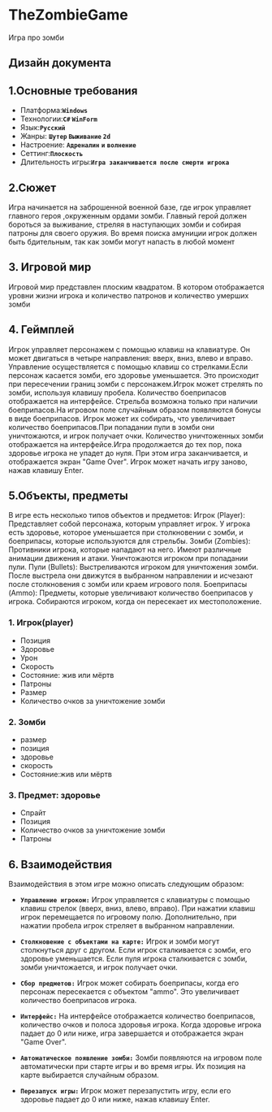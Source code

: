 # TheZombieGame
Игра про зомби 
## Дизайн документа
## 1.Основные требования 
- Платформа:**`Windows`**
- Технологии:**`C#` `WinForm`**
- Язык:**`Русский`**
- Жанры: **`Шутер` `Выживание` `2d`**
- Настроение: **`Адреналин`** **`и`** **`волнение`**
- Сеттинг:**`Плоскость`**
- Длительность игры:**`Игра заканчивается после смерти игрока`**

## 2.Сюжет
Игра начинается на заброшенной военной базе, где игрок управляет главного героя ,окруженным ордами зомби. Главный герой должен бороться за выживание, стреляя в наступающих зомби и собирая патроны для своего оружия. Во время поиска амуниции игрок должен быть бдительным, так как зомби могут напасть в любой момент

## 3. Игровой мир
Игровой мир представлен плоским квадратом. В котором отображается уровни жизни игрока и количество патронов и количество умерших зомби 

## 4. Геймплей
 Игрок управляет персонажем с помощью клавиш на клавиатуре. Он может двигаться в четыре направления: вверх, вниз, влево и вправо. Управление осуществляется с помощью клавиш со стрелками.Если персонаж касается зомби, его здоровье уменьшается. Это происходит при пересечении границ зомби с персонажем.Игрок может стрелять по зомби, используя клавишу пробела. Количество боеприпасов отображается на интерфейсе. Стрельба возможна только при наличии боеприпасов.На игровом поле случайным образом появляются бонусы в виде боеприпасов. Игрок может их собирать, что увеличивает количество боеприпасов.При попадании пули в зомби они уничтожаются, и игрок получает очки. Количество уничтоженных зомби отображается на интерфейсе.Игра продолжается до тех пор, пока здоровье игрока не упадет до нуля. При этом игра заканчивается, и отображается экран "Game Over". Игрок может начать игру заново, нажав клавишу Enter.

 ## 5.Объекты, предметы 
 В игре есть несколько типов объектов и предметов:
Игрок (Player): Представляет собой персонажа, которым управляет игрок. У игрока есть здоровье, которое уменьшается при столкновении с зомби, и боеприпасы, которые используются для стрельбы.
Зомби (Zombies): Противники игрока, которые нападают на него. Имеют различные анимации движения и атаки. Уничтожаются игроком при попадании пули.
Пули (Bullets): Выстреливаются игроком для уничтожения зомби. После выстрела они движутся в выбранном направлении и исчезают после столкновения с зомби или краем игрового поля.
Боеприпасы (Ammo): Предметы, которые увеличивают количество боеприпасов у игрока. Собираются игроком, когда он пересекает их местоположение.

### 1. Игрок(player)
- Позиция
- Здоровье
- Урон
- Скорость
- Состояние: жив или мёртв
- Патроны
- Размер
- Количество очков за уничтожение зомби

### 2. Зомби
- размер
- позиция
- здоровье
- скорость
- Состояние:жив или мёртв

### 3. Предмет: здоровье
- Спрайт
- Позиция
- Количество очков за уничтожение зомби
- Патроны

## 6. Взаимодействия
Взаимодействия в этом игре можно описать следующим образом:
- **`Управление игроком:`**
Игрок управляется с клавиатуры с помощью клавиш стрелок (вверх, вниз, влево, вправо).
При нажатии клавиш игрок перемещается по игровому полю.
Дополнительно, при нажатии пробела игрок стреляет в выбранном направлении.

- **`Столкновение с объектами на карте:`**
Игрок и зомби могут столкнуться друг с другом.
Если игрок сталкивается с зомби, его здоровье уменьшается.
Если пуля игрока сталкивается с зомби, зомби уничтожается, и игрок получает очки.

- **`Сбор предметов:`**
Игрок может собирать боеприпасы, когда его персонаж пересекается с объектом "ammo". Это увеличивает количество боеприпасов игрока.

- **`Интерфейс:`**
На интерфейсе отображается количество боеприпасов, количество очков и полоса здоровья игрока.
Когда здоровье игрока падает до 0 или ниже, игра завершается и отображается экран "Game Over".

- **`Автоматическое появление зомби:`**
Зомби появляются на игровом поле автоматически при старте игры и во время игры.
Их позиция на карте выбирается случайным образом.

- **`Перезапуск игры:`**
Игрок может перезапустить игру, если его здоровье падает до 0 или ниже, нажав клавишу Enter.
  


